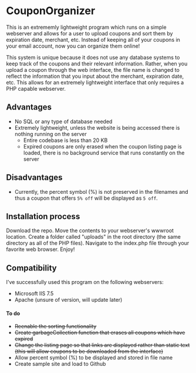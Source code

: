 # CouponOrganizer
This is an extrememly lightweight program which runs on a simple webserver and allows for a user to upload coupons and sort them by expiration date, merchant, etc. Instead of keeping all of your coupons in your email account, now you can organize them online!

This system is unique because it does not use any database systems to keep track of the coupons and their relevant information. Rather, when you upload a coupon through the web interface, the file name is changed to reflect the information that you input about the merchant, expiration date, etc. This allows for an extremely lightweight interface that only requires a PHP capable webserver.

## Advantages
- No SQL or any type of database needed
- Extremely lightweight, unless the website is being accessed there is nothing running on the server
  - Entire codebase is less than 20 KB
  - Expired coupons are only erased when the coupon listing page is loaded, there is no background service that runs constantly on the server
  
## Disadvantages
- Currently, the percent symbol (%) is not preserved in the filenames and thus a coupon that offers `5% off` will be displayed as `5 off`.


## Installation process
Download the repo. Move the contents to your webserver's wwwroot location. Create a folder called "uploads" in the root directory (the same directory as all of the PHP files). Navigate to the index.php file through your favorite web browser. Enjoy!

## Compatibility
I've successfully used this program on the following webservers:
- Microsoft IIS 7.5
- Apache (unsure of version, will update later)

#### To do
- ~~Reenable the sorting functionality~~
- ~~Create garbageCollection function that erases all coupons which have expired~~
- ~~Change the listing page so that links are displayed rather than static text (this will allow coupons to be downloaded from the interface)~~
- Allow percent symbol (%) to be displayed and stored in file name
- Create sample site and load to Github
